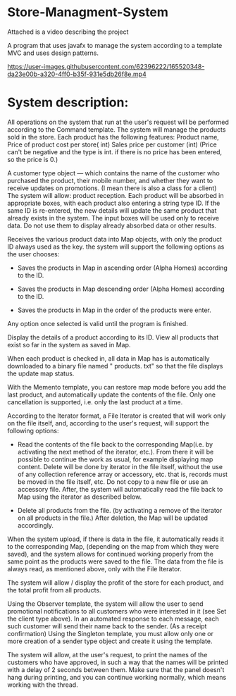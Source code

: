 # Store-Managment-System
Attached is a video describing the project

A program that uses javafx to manage the system according to a template MVC and uses design patterns.




https://user-images.githubusercontent.com/62396222/165520348-da23e00b-a320-4ff0-b35f-931e5db26f8e.mp4




# System description:

All operations on the system that run at the user's request will be performed according to the Command template.
The system will manage the products sold in the store. 
Each product has the following features: 
Product name, 
Price of product cost per store( int)
Sales price per customer (int)
(Price can't be negative and the type is int. if there is no price has been entered, so the price is 0.)

A customer type object — which contains the name of the customer who purchased the product, their mobile number, and whether they want to receive updates on promotions. (I mean there is also a class for a client)
The system will allow: product reception. Each product will be absorbed in appropriate boxes, with each product also entering a string type ID. If the same ID is re-entered, the new details will update the same product that already exists in the system. The input boxes will be used only to receive data. Do not use them to display already absorbed data or other results.

Receives the various product data into Map objects, with only the product ID always used as the key. the system will support the following options as the user chooses: 

- Saves the products in Map in ascending order (Alpha Homes) according to the ID.

- Saves the products in Map descending order (Alpha Homes) according to the ID. 

- Saves the products in Map in the order of the products were enter. 

Any option once selected is valid until the program is finished.

Display the details of a product according to its ID. View all products that exist so far in the system as saved in Map.

When each product is checked in, all data in Map has is automatically downloaded to a binary file named " products. txt" so that the file displays the update map status.  

With the Memento template, you can restore map mode before you add the last product, and automatically update the contents of the file. Only one cancellation is supported, i.e. only the last product at a time.

According to the Iterator format, a File Iterator is created that will work only on the file itself, and, according to the user's request, will support the following options:

- Read the contents of the file back to the corresponding Map(i.e. by activating the next method of the iterator, etc.). From there it will be possible to continue the work as usual, for example displaying map content.
Delete will be done by iterator in the file itself, without the use of any collection reference array or accessory, etc. that is, records must be moved in the file itself, 
etc. Do not copy to a new file or use an accessory file. After, the system will automatically read the file back to Map using the iterator as described below.

- Delete all products from the file. (by activating a remove of the iterator on all products in the file.) After deletion, the Map will be updated accordingly.

When the system upload, if there is data in the file, it automatically reads it to the corresponding Map, (depending on the map from which they were saved), and the system allows for continued working properly from the same point as the products were saved to the file. The data from the file is always read, as mentioned above, only with the File Iterator. 

The system will allow / display the profit of the store for each product, and the total profit from all products.

Using the Observer template, the system will allow the user to send promotional notifications to all customers who were interested in it (see Set the client type above). 
In an automated response to each message, each such customer will send their name back to the sender. (As a receipt confirmation) 
Using the Singleton template, you must allow only one or more creation of a sender type object and create it using the template.

The system will allow, at the user's request, to print the names of the customers who have approved, in such a way that the names will be printed with a delay of 2 seconds between them. Make sure that the panel doesn't hang during printing, and you can continue working normally, which means working with the thread.


